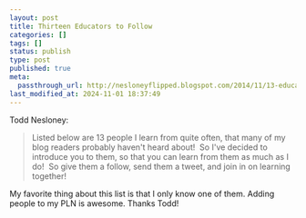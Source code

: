 ```yaml
---
layout: post
title: Thirteen Educators to Follow
categories: []
tags: []
status: publish
type: post
published: true
meta:
  passthrough_url: http://nesloneyflipped.blogspot.com/2014/11/13-educators-you-should-be-following-on.html?m=1
last_modified_at: 2024-11-01 18:37:49
---
```


Todd Nesloney:


>Listed below are 13 people I learn from quite often, that many of my blog readers probably haven't heard about!  So I've decided to introduce you to them, so that you can learn from them as much as I do!  So give them a follow, send them a tweet, and join in on learning together!



My favorite thing about this list is that I only know one of them. Adding people to my PLN is awesome. Thanks Todd!
